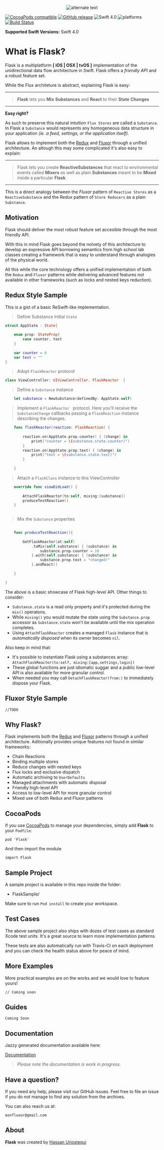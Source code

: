  <p align="center"> 
    <img src="http://res.cloudinary.com/dmje5xfzh/image/upload/c_scale,r_60,w_280/v1536646955/static/Flask-logo.png" alt="alternate text">
 </p>
 

[![CocoaPods compatible](https://img.shields.io/cocoapods/v/Flask.svg)](#cocoapods) 
[![GitHub release](https://img.shields.io/github/release/eonfluxor/flask.svg)](https://github.com/eonfluxor/flask/releases) 
![Swift 4.0](https://img.shields.io/badge/Swift-4.1-orange.svg) 
![platforms](https://img.shields.io/cocoapods/p/Flask.svg)
[![Build Status](https://travis-ci.org/eonfluxor/flask.svg?branch=master)](https://travis-ci.org/eonfluxor/flask)

**Supported Swift Versions:** Swift 4.0

# What is Flask?
Flask is a multiplatform **[ iOS | OSX | tvOS ]** implementation of the unidirectional data flow architecture in Swift. Flask offers a *friendly API* and a robust feature set. 

While the Flux architeture is abstract, explaining Flask is easy:

----

> **Flask** lets you **Mix** **Substances** and **React** to their **State** **Changes**

---

**Easy right?**

As such to preserve this natural intuition  `Flux Stores` are called a `Substance`. In Flask a `Substance` would represents any homogeneous data structure in your application *(ie. a feed, settings, or the application itself).*

Flask allows to implement both the [Redux](https://github.com/reactjs/redux) and [Fluxor](http://fluxxor.com/) through a unified architecture. An altough this may some complicated it's also easy to explain:

----

> Flask lets you create **ReactiveSubstances** that react to environmental events called **Mixers** as well as plain **Substances** meant to be **Mixed** inside a particular **Flask**.

----
This is a direct analogy between the *Fluxor* pattern of `Reactive Stores` as a `ReactiveSubstance` and the *Redux* pattern of `Store Reducers`  as a plain `Substance`.

## Motivation

Flask should deliver the most robust feature set accesible through the most friendly API.

With this in mind Flask goes beyond the nolvety of this architecture to develop an expressive API borrowing semantics from high school lab classes creating a framework that is easy to understand through analogies of the physical world.

All this while the core technology offers a unified implementation of both the `Redux` and `Fluxor` patterns while delivering advanced features not available in other frameworks (such as locks and nested keys reduction). 

## Redux Style Sample

This is a gist of a basic ReSwift-like implementation. 

>Define Substance Initial `State`

```swift
struct AppState : State{
    
    enum prop: StateProp{
        case counter, text
    }
    
    var counter = 0
    var text = ""
}
```

> Adopt `FlaskReactor` protocol

```swift
class ViewController: UIViewController, FlaskReactor  {
```

> Define a `Substance` instance

  
```swift  
    let substance = NewSubstance(definedBy: AppState.self)
```

> Implement a `FlaskReactor ` protocol. Here you'll receive the `SubstanceChange` callbacks passing a `FlaskReaction` instance describing the changes.

```swift    
    func flaskReactor(reaction: FlaskReaction) {
        
        reaction.on(AppState.prop.counter) { (change) in
            print("counter = \(substance.state.counter)")
        }
        reaction.on(AppState.prop.text) { (change) in
            print("text = \(substance.state.text)")
        }
        
    }

```

> Attach a `FlaskClass` instance to this ViewController

```swift    
    override func viewDidLoad() {
        
        AttachFlaskReactor(to:self, mixing:[substance])
        produceTestReaction()
    }
    
```

> Mix the `Substance` properties


```swift      
    
    func produceTestReaction(){
        
        GetFlaskReactor(at:self)
            .toMix(self.substance) { (substance) in
                substance.prop.counter = 10
            }.with(self.substance) { (substance) in
                substance.prop.text = "changed!"
            }.andReact()
        
    }

}
```
The above is a basic showcase of Flask high-level API. Other things to consider:

* `Substance.state` is a read only property and it's protected during the `mix()` operatons.
* While `mixing()` you would mutate the state using the `Substance.prop` accessor as `Substance.state` won't be available until the mix operation completes.
* Using `AttachFlaskReactor` creates a managed `Flask` instance that is *automatically disposed* when its owner becomes `nil`.  

Also keep in mind that:
 
* It's possible to instantiate Flask using a substances array: `AttachFlaskReactor(to:self, mixing:[app,settings,login])`
* These global functions are just idiomatic suggar and a  public low-level API is also available for more granular control.
* When needed you may call `DetachFlaskReactor(from:)` to immediately dispose your Flask.

## Fluxor Style Sample

```
//TODO
```

## Why Flask?

Flask implements both the [Redux](https://github.com/reactjs/redux) and [Fluxor](http://fluxxor.com/) patterns through a unified architecture. Aditionally provides unique features not found in similar frameworks:

* Chain Reactions 
* Binding multiple stores
* Reduce changes with nested keys
* Flux locks and exclusive dispatch
* Automatic archiving to `UserDefaults`
* Managed attachments with automatic disposal
* Friendly high-level API
* Access to low-level API for more granular control
* Mixed use of both Redux and Fluxor patterns



## CocoaPods

If you use [CocoaPods](https://cocoapods.org/pods/Flask) to manage your dependencies, simply add **Flask** to your `Podfile`:

```
pod 'Flask'
```

And then import the module

```
import Flask
```
## Sample Project

A sample project is available in this repo inside the folder: 

* FlaskSample/

Make sure to run `Pod install` to create your workspace.

## Test Cases

The above sample project also ships with dozes of test cases as standard Xcode test units. It's a great source to learn more implementation patterns.

These tests are also automatically run with Travis-CI on each deployment and you can check the health status above for peace of mind.
   
## More Examples

More practical examples are on the works and we would love to  feature yours!

```
// Coming soon
```


## Guides

```
Coming Soon
```

## Documentation

Jazzy generated documentation available here:

[Documentation](https://eonfluxor.github.io/flask/)

> *Please note the documentation is work in progress.*


## Have a question?
If you need any help, please visit our GitHub issues. Feel free to file an issue if you do not manage to find any solution from the archives.

You can also reach us at: 

`eonfluxor@gmail.com `

## About

**Flask** was created by [Hassan Uriostegui](http://linkedin.com/in/hassanvfx) 

